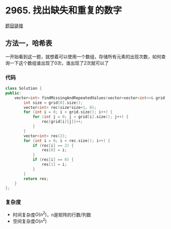 # 2965. 找出缺失和重复的数字
[题目链接](https://leetcode.cn/problems/find-missing-and-repeated-values/description/)

## 方法一，哈希表
一开始看到这一题，就想着可以使用一个数组，存储所有元素的出现次数，如何查询一下这个数组谁出现了0次，谁出现了2次就可以了

### 代码
````c++
class Solution {
public:
    vector<int> findMissingAndRepeatedValues(vector<vector<int>>& grid) {
        int size = grid[0].size();
        vector<int> rec(size*size+1, 0);
        for (int i = 0; i < grid.size(); i++) {
            for (int j = 0; j < grid[i].size(); j++) {
                rec[grid[i][j]]++;
            }
        }
        vector<int> res(2);
        for (int i = 0; i < rec.size(); i++) {
            if (rec[i] == 2) {
                res[0] = i;
            }
            if (rec[i] == 0) {
                res[1] = i;
            }
        }
        return res;
    }
};
````

### 复杂度
+ 时间复杂度$O(n^2)$，n是矩阵的行数/列数
+ 空间复杂度$O(n^2)$